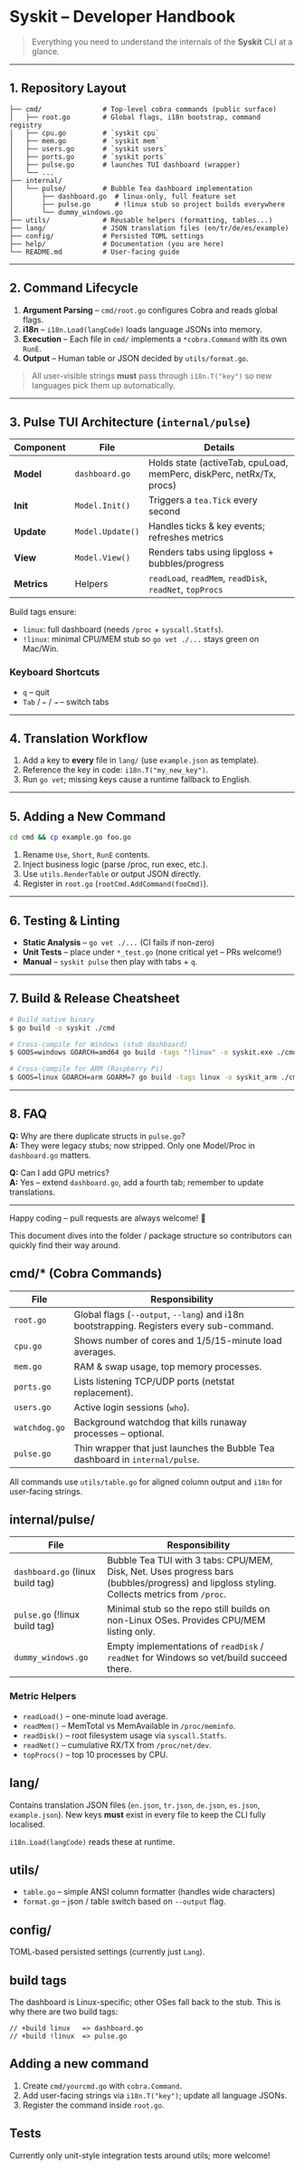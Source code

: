 # Syskit – Developer Handbook

> Everything you need to understand the internals of the **Syskit** CLI at a glance.

---

## 1. Repository Layout

```
├── cmd/               # Top-level cobra commands (public surface)
│   ├── root.go        # Global flags, i18n bootstrap, command registry
│   ├── cpu.go         # `syskit cpu`
│   ├── mem.go         # `syskit mem`
│   ├── users.go       # `syskit users`
│   ├── ports.go       # `syskit ports`
│   ├── pulse.go       # launches TUI dashboard (wrapper)
│   └── ...
├── internal/
│   └── pulse/         # Bubble Tea dashboard implementation
│       ├── dashboard.go  # linux-only, full feature set
│       ├── pulse.go      # !linux stub so project builds everywhere
│       └── dummy_windows.go
├── utils/             # Reusable helpers (formatting, tables...)
├── lang/              # JSON translation files (en/tr/de/es/example)
├── config/            # Persisted TOML settings
├── help/              # Documentation (you are here)
└── README.md          # User-facing guide
```

---

## 2. Command Lifecycle

1. **Argument Parsing** – `cmd/root.go` configures Cobra and reads global flags.
2. **i18n** – `i18n.Load(langCode)` loads language JSONs into memory.
3. **Execution** – Each file in `cmd/` implements a `*cobra.Command` with its own `RunE`.
4. **Output** – Human table or JSON decided by `utils/format.go`.

> All user-visible strings **must** pass through `i18n.T("key")` so new languages pick them up automatically.

---

## 3. Pulse TUI Architecture (`internal/pulse`)

| Component | File | Details |
|-----------|------|---------|
| **Model** | `dashboard.go` | Holds state (activeTab, cpuLoad, memPerc, diskPerc, netRx/Tx, procs) |
| **Init**  | `Model.Init()` | Triggers a `tea.Tick` every second |
| **Update**| `Model.Update()`| Handles ticks & key events; refreshes metrics |
| **View**  | `Model.View()`  | Renders tabs using lipgloss + bubbles/progress |
| **Metrics**| Helpers | `readLoad`, `readMem`, `readDisk`, `readNet`, `topProcs` |

Build tags ensure:
* `linux`: full dashboard (needs `/proc` + `syscall.Statfs`).
* `!linux`: minimal CPU/MEM stub so `go vet ./...` stays green on Mac/Win.

### Keyboard Shortcuts
* `q` – quit  
* `Tab` / `←` / `→` – switch tabs

---

## 4. Translation Workflow

1. Add a key to **every** file in `lang/` (use `example.json` as template).
2. Reference the key in code: `i18n.T("my_new_key")`.
3. Run `go vet`; missing keys cause a runtime fallback to English.

---

## 5. Adding a New Command

```bash
cd cmd && cp example.go foo.go
```
1. Rename `Use`, `Short`, `RunE` contents.  
2. Inject business logic (parse /proc, run exec, etc.).  
3. Use `utils.RenderTable` or output JSON directly.  
4. Register in `root.go` (`rootCmd.AddCommand(fooCmd)`).

---

## 6. Testing & Linting

* **Static Analysis** – `go vet ./...` (CI fails if non-zero)
* **Unit Tests** – place under `*_test.go` (none critical yet – PRs welcome!)
* **Manual** – `syskit pulse` then play with tabs + `q`.

---

## 7. Build & Release Cheatsheet

```bash
# Build native binary
$ go build -o syskit ./cmd

# Cross-compile for Windows (stub dashboard)
$ GOOS=windows GOARCH=amd64 go build -tags "!linux" -o syskit.exe ./cmd

# Cross-compile for ARM (Raspberry Pi)
$ GOOS=linux GOARCH=arm GOARM=7 go build -tags linux -o syskit_arm ./cmd
```

---

## 8. FAQ

**Q:** Why are there duplicate structs in `pulse.go`?  
**A:** They were legacy stubs; now stripped. Only one Model/Proc in `dashboard.go` matters.

**Q:** Can I add GPU metrics?  
**A:** Yes – extend `dashboard.go`, add a fourth tab; remember to update translations.

---

Happy coding – pull requests are always welcome! 🎉

This document dives into the folder / package structure so contributors can quickly find their way around.

## cmd/* (Cobra Commands)
| File | Responsibility |
|------|----------------|
| `root.go` | Global flags (`--output`, `--lang`) and i18n bootstrapping. Registers every sub-command. |
| `cpu.go`  | Shows number of cores and 1/5/15-minute load averages. |
| `mem.go`  | RAM & swap usage, top memory processes. |
| `ports.go`| Lists listening TCP/UDP ports (netstat replacement). |
| `users.go`| Active login sessions (`who`). |
| `watchdog.go` | Background watchdog that kills runaway processes – optional. |
| `pulse.go`| Thin wrapper that just launches the Bubble Tea dashboard in `internal/pulse`. |

All commands use `utils/table.go` for aligned column output and `i18n` for user-facing strings.

## internal/pulse/
| File | Responsibility |
|------|----------------|
| `dashboard.go` (linux build tag) | Bubble Tea TUI with 3 tabs: CPU/MEM, Disk, Net. Uses progress bars (bubbles/progress) and lipgloss styling. Collects metrics from `/proc`. |
| `pulse.go` (!linux build tag) | Minimal stub so the repo still builds on non-Linux OSes. Provides CPU/MEM listing only. |
| `dummy_windows.go` | Empty implementations of `readDisk` / `readNet` for Windows so vet/build succeed there. |

### Metric Helpers
* `readLoad()` – one-minute load average.
* `readMem()` – MemTotal vs MemAvailable in `/proc/meminfo`.
* `readDisk()` – root filesystem usage via `syscall.Statfs`.
* `readNet()` – cumulative RX/TX from `/proc/net/dev`.
* `topProcs()` – top 10 processes by CPU.

## lang/
Contains translation JSON files (`en.json`, `tr.json`, `de.json`, `es.json`, `example.json`). New keys **must** exist in every file to keep the CLI fully localised.

`i18n.Load(langCode)` reads these at runtime.

## utils/
* `table.go` – simple ANSI column formatter (handles wide characters)
* `format.go` – json / table switch based on `--output` flag.

## config/
TOML-based persisted settings (currently just `Lang`).

## build tags
The dashboard is Linux-specific; other OSes fall back to the stub. This is why there are two build tags:

```
// +build linux   => dashboard.go
// +build !linux  => pulse.go
```

## Adding a new command
1. Create `cmd/yourcmd.go` with `cobra.Command`.
2. Add user-facing strings via `i18n.T("key")`; update all language JSONs.
3. Register the command inside `root.go`.

## Tests
Currently only unit-style integration tests around utils; more welcome!

